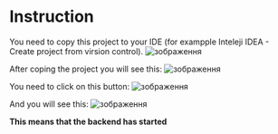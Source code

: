 # Instruction
You need to copy this project to your IDE (for exampple Inteleji IDEA - Create project from virsion control).
![зображення](https://github.com/Rikki278/testTaskBackend/assets/66260361/722fae36-22b9-4ea5-9797-bde248c842cb)


After coping the project you will see this:
![зображення](https://github.com/Rikki278/testTaskBackend/assets/66260361/5b92db78-907f-476d-ac08-6b0a7794f21f)


You need to click on this button:
![зображення](https://github.com/Rikki278/testTaskBackend/assets/66260361/f59efd07-884b-48ee-b19f-6e25b6fe1b81)

And you will see this:
![зображення](https://github.com/Rikki278/testTaskBackend/assets/66260361/9c86d0ae-0bc3-4b49-a626-406a65d300c1)

**This means that the backend has started**
